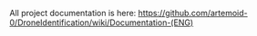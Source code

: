 All project documentation is here: https://github.com/artemoid-0/DroneIdentification/wiki/Documentation-(ENG)
